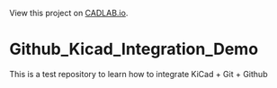 View this project on [CADLAB.io](https://cadlab.io/project/26925). 

# Github_Kicad_Integration_Demo
This is a test repository to learn how to integrate KiCad + Git + Github
